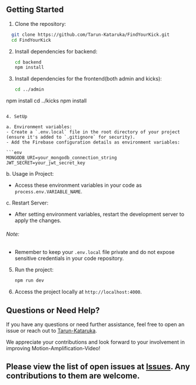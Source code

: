 ## Getting Started

1. Clone the repository:
```bash
  git clone https://github.com/Tarun-Kataruka/FindYourKick.git
  cd FindYourKick
```

2. Install dependencies for backend:

   ```bash
   cd backend
   npm install
   ```

3. Install dependencies for the frontend(both admin and kicks):

   ```bash
   cd ../admin
  npm install
  cd ../kicks
  npm install
  ```

4. SetUp

a. Environment variables:
- Create a `.env.local` file in the root directory of your project (ensure it's added to `.gitignore` for security).
- Add the Firebase configuration details as environment variables:

```env
MONGODB_URI=your_mongodb_connection_string
JWT_SECRET=your_jwt_secret_key
```

b. Usage in Project:

- Access these environment variables in your code as `process.env.VARIABLE_NAME`.

c. Restart Server:

- After setting environment variables, restart the development server to apply the changes.

###### Note:
- Remember to keep your `.env.local` file private and do not expose sensitive credentials in your code repository.

5. Run the project:

   ```bash
   npm run dev
   ```

6. Access the project locally at `http://localhost:4000`.



## Questions or Need Help?

If you have any questions or need further assistance, feel free to open an issue or reach out to [Tarun-Kataruka](https://github.com/Tarun-Kataruka).

We appreciate your contributions and look forward to your involvement in improving Motion-Amplification-Video!

## Please view the list of open issues at [Issues](https://github.com/Tarun-Kataruka/FindYourKick/issues). Any contributions to them are welcome.
